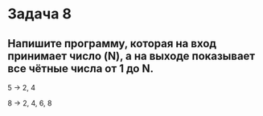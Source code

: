 # Задача 8 # 

## Напишите программу, которая на вход принимает число (N), а на выходе показывает все чётные числа от 1 до N. ##

5 -> 2, 4

8 -> 2, 4, 6, 8